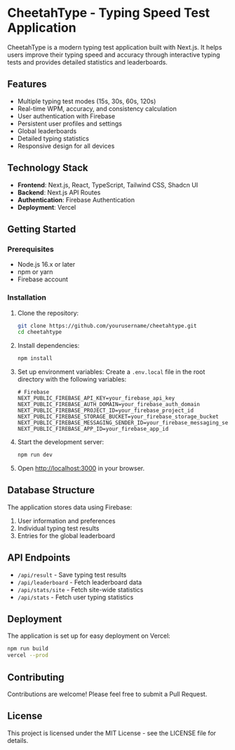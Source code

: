 # CheetahType - Typing Speed Test Application

CheetahType is a modern typing test application built with Next.js. It helps users improve their typing speed and accuracy through interactive typing tests and provides detailed statistics and leaderboards.

## Features

- Multiple typing test modes (15s, 30s, 60s, 120s)
- Real-time WPM, accuracy, and consistency calculation
- User authentication with Firebase
- Persistent user profiles and settings
- Global leaderboards
- Detailed typing statistics
- Responsive design for all devices

## Technology Stack

- **Frontend**: Next.js, React, TypeScript, Tailwind CSS, Shadcn UI
- **Backend**: Next.js API Routes
- **Authentication**: Firebase Authentication
- **Deployment**: Vercel

## Getting Started

### Prerequisites

- Node.js 16.x or later
- npm or yarn
- Firebase account

### Installation

1. Clone the repository:
   ```bash
   git clone https://github.com/yourusername/cheetahtype.git
   cd cheetahtype
   ```

2. Install dependencies:
   ```bash
   npm install
   ```

3. Set up environment variables:
   Create a `.env.local` file in the root directory with the following variables:
   ```
   # Firebase
   NEXT_PUBLIC_FIREBASE_API_KEY=your_firebase_api_key
   NEXT_PUBLIC_FIREBASE_AUTH_DOMAIN=your_firebase_auth_domain
   NEXT_PUBLIC_FIREBASE_PROJECT_ID=your_firebase_project_id
   NEXT_PUBLIC_FIREBASE_STORAGE_BUCKET=your_firebase_storage_bucket
   NEXT_PUBLIC_FIREBASE_MESSAGING_SENDER_ID=your_firebase_messaging_sender_id
   NEXT_PUBLIC_FIREBASE_APP_ID=your_firebase_app_id
   ```

4. Start the development server:
   ```bash
   npm run dev
   ```

5. Open [http://localhost:3000](http://localhost:3000) in your browser.

## Database Structure

The application stores data using Firebase:

1. User information and preferences
2. Individual typing test results
3. Entries for the global leaderboard

## API Endpoints

- `/api/result` - Save typing test results
- `/api/leaderboard` - Fetch leaderboard data
- `/api/stats/site` - Fetch site-wide statistics
- `/api/stats` - Fetch user typing statistics

## Deployment

The application is set up for easy deployment on Vercel:

```bash
npm run build
vercel --prod
```

## Contributing

Contributions are welcome! Please feel free to submit a Pull Request.

## License

This project is licensed under the MIT License - see the LICENSE file for details. 